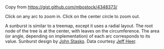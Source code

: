 Copy from https://gist.github.com/mbostock/4348373/

Click on any arc to zoom in. Click on the center circle to zoom out.

A sunburst is similar to a treemap, except it uses a radial layout. The root node of the tree is at the center, with leaves on the circumference. The area (or angle, depending on implementation) of each arc corresponds to its value. Sunburst design by [John Stasko](http://www.cc.gatech.edu/gvu/ii/sunburst/). Data courtesy [Jeff Heer](http://flare.prefuse.org/).